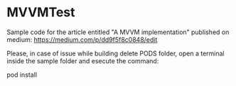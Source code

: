 # MVVMTest
Sample code for the article entitled "A MVVM implementation" published on medium: https://medium.com/p/dd9f5f8c0848/edit

Please, in case of issue while building delete PODS folder, open a terminal inside the sample folder and esecute the command:

pod install
